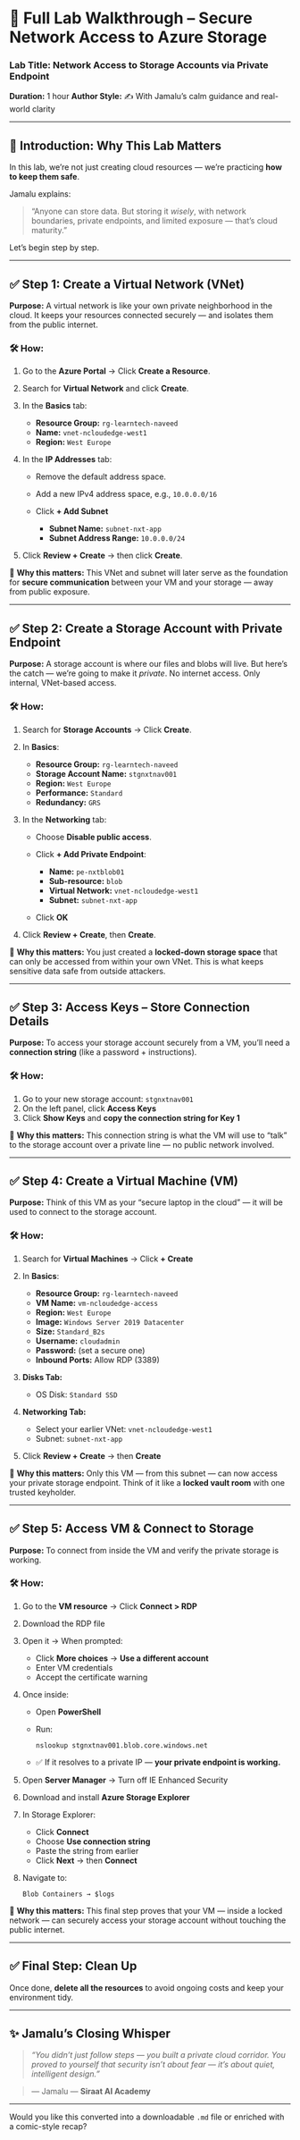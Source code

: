 # 🧭 Full Lab Walkthrough – Secure Network Access to Azure Storage

### Lab Title: **Network Access to Storage Accounts via Private Endpoint**

**Duration:** 1 hour
**Author Style:** ✍️ With Jamalu’s calm guidance and real-world clarity

---

## 🌟 Introduction: Why This Lab Matters

In this lab, we’re not just creating cloud resources — we’re practicing **how to keep them safe**.

Jamalu explains:

> “Anyone can store data. But storing it *wisely*, with network boundaries, private endpoints, and limited exposure — that’s cloud maturity.”

Let’s begin step by step.

---

## ✅ Step 1: Create a Virtual Network (VNet)

**Purpose:** A virtual network is like your own private neighborhood in the cloud. It keeps your resources connected securely — and isolates them from the public internet.

### 🛠️ How:

1. Go to the **Azure Portal** → Click **Create a Resource**.
2. Search for **Virtual Network** and click **Create**.
3. In the **Basics** tab:

   * **Resource Group:** `rg-learntech-naveed`
   * **Name:** `vnet-ncloudedge-west1`
   * **Region:** `West Europe`
4. In the **IP Addresses** tab:

   * Remove the default address space.
   * Add a new IPv4 address space, e.g., `10.0.0.0/16`
   * Click **+ Add Subnet**

     * **Subnet Name:** `subnet-nxt-app`
     * **Subnet Address Range:** `10.0.0.0/24`
5. Click **Review + Create** → then click **Create**.

🎯 **Why this matters:**
This VNet and subnet will later serve as the foundation for **secure communication** between your VM and your storage — away from public exposure.

---

## ✅ Step 2: Create a Storage Account with Private Endpoint

**Purpose:** A storage account is where our files and blobs will live. But here’s the catch — we’re going to make it *private*. No internet access. Only internal, VNet-based access.

### 🛠️ How:

1. Search for **Storage Accounts** → Click **Create**.
2. In **Basics**:

   * **Resource Group:** `rg-learntech-naveed`
   * **Storage Account Name:** `stgnxtnav001`
   * **Region:** `West Europe`
   * **Performance:** `Standard`
   * **Redundancy:** `GRS`
3. In the **Networking** tab:

   * Choose **Disable public access**.
   * Click **+ Add Private Endpoint**:

     * **Name:** `pe-nxtblob01`
     * **Sub-resource:** `blob`
     * **Virtual Network:** `vnet-ncloudedge-west1`
     * **Subnet:** `subnet-nxt-app`
   * Click **OK**
4. Click **Review + Create**, then **Create**.

🎯 **Why this matters:**
You just created a **locked-down storage space** that can only be accessed from within your own VNet. This is what keeps sensitive data safe from outside attackers.

---

## ✅ Step 3: Access Keys – Store Connection Details

**Purpose:** To access your storage account securely from a VM, you’ll need a **connection string** (like a password + instructions).

### 🛠️ How:

1. Go to your new storage account: `stgnxtnav001`
2. On the left panel, click **Access Keys**
3. Click **Show Keys** and **copy the connection string for Key 1**

🎯 **Why this matters:**
This connection string is what the VM will use to “talk” to the storage account over a private line — no public network involved.

---

## ✅ Step 4: Create a Virtual Machine (VM)

**Purpose:** Think of this VM as your “secure laptop in the cloud” — it will be used to connect to the storage account.

### 🛠️ How:

1. Search for **Virtual Machines** → Click **+ Create**
2. In **Basics**:

   * **Resource Group:** `rg-learntech-naveed`
   * **VM Name:** `vm-ncloudedge-access`
   * **Region:** `West Europe`
   * **Image:** `Windows Server 2019 Datacenter`
   * **Size:** `Standard_B2s`
   * **Username:** `cloudadmin`
   * **Password:** (set a secure one)
   * **Inbound Ports:** Allow RDP (3389)
3. **Disks Tab:**

   * OS Disk: `Standard SSD`
4. **Networking Tab:**

   * Select your earlier VNet: `vnet-ncloudedge-west1`
   * Subnet: `subnet-nxt-app`
5. Click **Review + Create** → then **Create**

🎯 **Why this matters:**
Only this VM — from this subnet — can now access your private storage endpoint. Think of it like a **locked vault room** with one trusted keyholder.

---

## ✅ Step 5: Access VM & Connect to Storage

**Purpose:** To connect from inside the VM and verify the private storage is working.

### 🛠️ How:

1. Go to the **VM resource** → Click **Connect > RDP**

2. Download the RDP file

3. Open it → When prompted:

   * Click **More choices** → **Use a different account**
   * Enter VM credentials
   * Accept the certificate warning

4. Once inside:

   * Open **PowerShell**
   * Run:

     ```
     nslookup stgnxtnav001.blob.core.windows.net
     ```
   * ✅ If it resolves to a private IP — **your private endpoint is working.**

5. Open **Server Manager** → Turn off IE Enhanced Security

6. Download and install **Azure Storage Explorer**

7. In Storage Explorer:

   * Click **Connect**
   * Choose **Use connection string**
   * Paste the string from earlier
   * Click **Next** → then **Connect**

8. Navigate to:

   ```
   Blob Containers → $logs
   ```

🎯 **Why this matters:**
This final step proves that your VM — inside a locked network — can securely access your storage account without touching the public internet.

---

## ✅ Final Step: Clean Up

Once done, **delete all the resources** to avoid ongoing costs and keep your environment tidy.

---

## ✨ Jamalu’s Closing Whisper

> *“You didn’t just follow steps — you built a private cloud corridor.
> You proved to yourself that security isn’t about fear — it’s about quiet, intelligent design.”*

> — Jamalu
> — **Siraat AI Academy**

---

Would you like this converted into a downloadable `.md` file or enriched with a comic-style recap?
